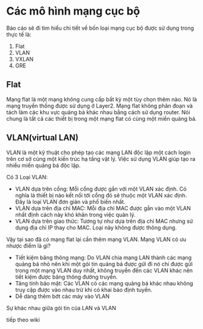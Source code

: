 # Các mô hình mạng cục bộ

Báo cáo sẽ đi tìm hiểu chi tiết về bốn loại mạng cục bộ được sử dụng trong thực tế là:

1. Flat
1. VLAN
1. VXLAN
1. GRE

## Flat

Mạng flat là một mạng không cung cấp bất kỳ một tùy chọn thêm nào. Nó là mạng truyền thống được sử dụng ở Layer2. Mạng flat không phân đoạn và tách làm các khu vực quảng bá khác nhau bằng cách sử dụng router. Nói chung là tất cả các thiết bị trong một mạng flat có cùng một miền quảng bá.


## VLAN(virtual LAN)

VLAN là một kỹ thuật cho phép tạo các mạng LAN độc lập một cách login trên cơ sở cùng một kiến trúc hạ tầng vật lý. Việc sử dụng VLAN giúp tạo ra nhiều miền quảng bá độc lập.

Có 3 Loại VLAN:

- VLAN dựa trên cổng: Mỗi cổng được gắn với một VLAN xác định. Có nghĩa là thiết bị nào kết nối tới cổng đó sẽ thuộc một VLAN xác định. Đây là loại VLAN đơn giản và phổ biến nhất.
- VLAN dựa trên địa chỉ MAC: Mỗi địa chỉ MAC được gắn vào một VLAN nhất định cách này khó khăn trong việc quản lý.
- VLAN dựa trên giao thức: Tương tự như dựa trên địa chỉ MAC nhưng sử dụng địa chỉ IP thay cho MAC. Loại này không được thông dụng.

Vậy tại sao đã có mạng flat lại cần thêm mạng VLAN. Mạng VLAN có ưu nhược điểm là gì?

- Tiết kiệm băng thông mạng: Do VLAN chia mạng LAN thành các mạng quảng bá nhỏ nên khi một gói tin quảng bá được gửi đi nó chi được gửi trong một mạng VLAN duy nhất, không truyền đến các VLAN khác nên tiết kiệm được băng thông đường truyền.
- Tăng tính bảo mật: Các VLAN có các mạng quảng bá khác nhau không truy cập được vào nhau trừ khi có khai báo định tuyến.
- Dễ dàng thêm bớt các máy vào VLAN

Sự khác nhau giữa gói tin của LAN và VLAN

tiếp theo wiki



